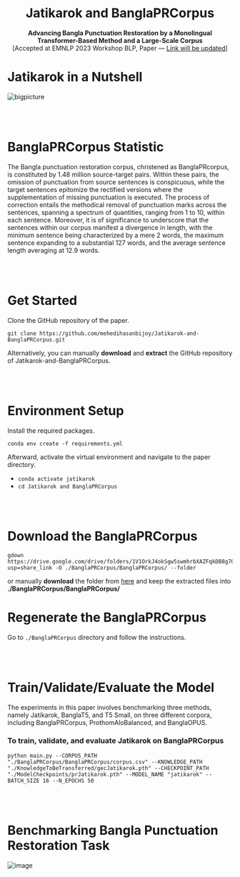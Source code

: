 <h1 align="center">Jatikarok and BanglaPRCorpus</h1>
<p align="center">
  <b>Advancing Bangla Punctuation Restoration by a Monolingual Transformer-Based Method and a Large-Scale Corpus</b> </br> 
  [Accepted at EMNLP 2023 Workshop BLP, Paper — <a href="https://arxiv.org/" target="_blank">Link will be updated</a>]
</p>

# Jatikarok in a Nutshell
![bigpicture](https://github.com/mehedihasanbijoy/Jatikarok-and-BanglaPRCorpus/assets/58245357/9ddd5536-8a72-45c5-ae60-9873639d3fa5)

</br> </br> 

# BanglaPRCorpus Statistic
The Bangla punctuation restoration corpus, christened as BanglaPRcorpus, is constituted by 1.48 million source-target pairs. Within these pairs, the omission of punctuation from source sentences is conspicuous, while the target sentences epitomize the rectified versions where the supplementation of missing punctuation is executed. The process of correction entails the methodical removal of punctuation marks across the sentences, spanning a spectrum of quantities, ranging from 1 to 10, within each sentence. Moreover, it is of significance to underscore that the sentences within our corpus manifest a divergence in length, with the minimum sentence being characterized by a mere 2 words, the maximum sentence expanding to a substantial 127 words, and the average sentence length averaging at 12.9 words.

</br> </br> 


# Get Started
Clone the GitHub repository of the paper.
```
git clone https://github.com/mehedihasanbijoy/Jatikarok-and-BanglaPRCorpus.git
```
Alternatively, you can manually **download** and **extract** the GitHub repository of Jatikarok-and-BanglaPRCorpus.

</br> </br> 

# Environment Setup
Install the required packages.
```
conda env create -f requirements.yml
```
Afterward, activate the virtual environment and navigate to the paper directory.
- ``conda activate jatikarok``
- ``cd Jatikarok and BanglaPRCorpus``

</br> </br> 

# Download the BanglaPRCorpus
```
gdown https://drive.google.com/drive/folders/1V1OrkJ4okSgw5swmhrbXAZFqkDB8g7QX?usp=share_link -O ./BanglaPRCorpus/BanglaPRCorpus/ --folder
```
<p>
or manually <b>download</b> the folder from <a href="https://drive.google.com/drive/folders/1V1OrkJ4okSgw5swmhrbXAZFqkDB8g7QX?usp=share_link" target="_blank">here</a> and keep the extracted files into <b>./BanglaPRCorpus/BanglaPRCorpus/</b>
</p>

# Regenerate the BanglaPRCorpus
Go to `./BanglaPRCorpus` directory and follow the instructions.

</br> </br> 

# Train/Validate/Evaluate the Model
The experiments in this paper involves benchmarking three methods, namely Jatikarok, BanglaT5, and T5 Small, on three different corpora, including BanglaPRCorpus, ProthomAloBalanced, and BanglaOPUS.

### To train, validate, and evaluate Jatikarok on BanglaPRCorpus
```
python main.py --CORPUS_PATH "./BanglaPRCorpus/BanglaPRCorpus/corpus.csv" --KNOWLEDGE_PATH "./KnowledgeToBeTransferred/gecJatikarok.pth" --CHECKPOINT_PATH "./ModelCheckpoints/prJatikarok.pth" --MODEL_NAME "jatikarok" --BATCH_SIZE 16 --N_EPOCHS 50
```
</br> </br> 

# Benchmarking Bangla Punctuation Restoration Task
![image](https://github.com/mehedihasanbijoy/Jatikarok-and-BanglaPRCorpus/assets/58245357/b168f78f-9b39-483f-9961-4eeffdc56c06)

